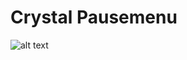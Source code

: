 # Crystal Pausemenu

![alt text]([http://url/to/img.png](https://dunb17ur4ymx4.cloudfront.net/packages/images/253c7ef025f3debf538adfc7212e9955c31497c9.png))

